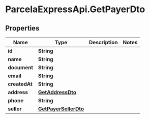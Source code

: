 # ParcelaExpressApi.GetPayerDto

## Properties
Name | Type | Description | Notes
------------ | ------------- | ------------- | -------------
**id** | **String** |  | 
**name** | **String** |  | 
**document** | **String** |  | 
**email** | **String** |  | 
**createdAt** | **String** |  | 
**address** | [**GetAddressDto**](GetAddressDto.md) |  | 
**phone** | **String** |  | 
**seller** | [**GetPayerSellerDto**](GetPayerSellerDto.md) |  | 
